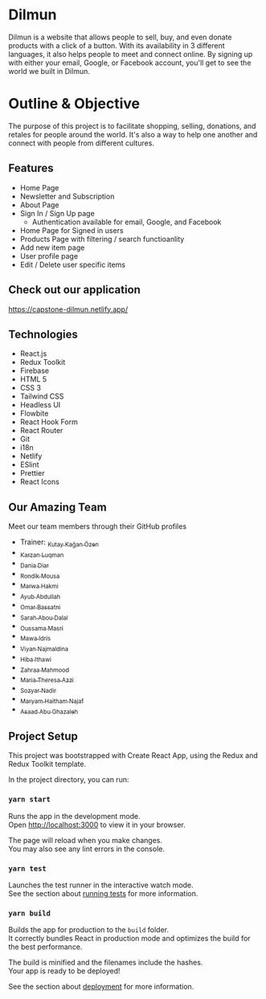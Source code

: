 # Dilmun

Dilmun is a website that allows people to sell, buy, and even donate products with a click of a button. With its availability in 3 different languages, it also helps people to meet and connect online. By signing up with either your email, Google, or Facebook account, you'll get to see the world we built in Dilmun.

# Outline & Objective

The purpose of this project is to facilitate shopping, selling, donations, and retales for people around the world. It's also a way to help one another and connect with people from different cultures.

## Features

- Home Page 
- Newsletter and Subscription
- About Page
- Sign In / Sign Up page
    - Authentication available for email, Google, and Facebook
- Home Page for Signed in users
- Products Page with filtering / search functioanlity
- Add new item page
- User profile page
- Edit / Delete user specific items 


## Check out our application

 https://capstone-dilmun.netlify.app/

## Technologies

- React.js
- Redux Toolkit
- Firebase 
- HTML 5
- CSS 3
- Tailwind CSS
- Headless UI
- Flowbite
- React Hook Form
- React Router
- Git
- i18n
- Netlify
- ESlint
- Prettier
- React Icons

## Our Amazing Team

Meet our team members through their GitHub profiles

- Trainer: [<sub>Kutay Kağan Özen</sub>](https://github.com/Iseluin) 
- [<sub>Karzan Luqman</sub>](https://github.com/karzan7899)
- [<sub>Dania Diar</sub>](https://github.com/dania-diar)
- [<sub>Rondik Mousa</sub>](https://github.com/rondikmousa)
- [<sub>Marwa Hakmi</sub>](https://github.com/MARWAHAKMI)
- [<sub>Ayub Abdullah</sub>](https://github.com/ayubabdullah)
- [<sub>Omar Bassatni</sub>](https://github.com/OmarBassatni97)
- [<sub>Sarah Abou Dalal</sub>](https://github.com/sarahaboudalal)
- [<sub>Oussama Masri</sub>](https://github.com/OussamaMasri)
- [<sub>Mawa Idris</sub>](https://github.com/mawaidris)
- [<sub>Viyan Najmaldina</sub>](https://github.com/viyan-najmaldin)
- [<sub>Hiba Ithawi</sub>](https://github.com/haboosh92)
- [<sub>Zahraa Mahmood</sub>](https://github.com/zahraaz)
- [<sub>Maria Theresa Azzi</sub>](https://github.com/MariaTheresaAzzi)
- [<sub>Sozyar Nadir</sub>](https://github.com/sozinadr)
- [<sub>Maryam Haitham Najaf</sub>](https://github.com/aptx-maryam)
- [<sub>Asaad Abu Ghazaleh</sub>](https://github.com/asaad-abughazaleh)

##  Project Setup

This project was bootstrapped with Create React App, using the Redux and Redux Toolkit template.

In the project directory, you can run:

### `yarn start`

Runs the app in the development mode.\
Open [http://localhost:3000](http://localhost:3000) to view it in your browser.

The page will reload when you make changes.\
You may also see any lint errors in the console.

### `yarn test`

Launches the test runner in the interactive watch mode.\
See the section about [running tests](https://facebook.github.io/create-react-app/docs/running-tests) for more information.

### `yarn build`

Builds the app for production to the `build` folder.\
It correctly bundles React in production mode and optimizes the build for the best performance.

The build is minified and the filenames include the hashes.\
Your app is ready to be deployed!

See the section about [deployment](https://facebook.github.io/create-react-app/docs/deployment) for more information.